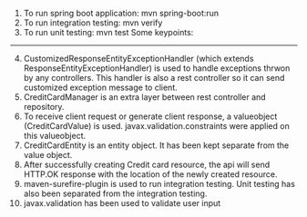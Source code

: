1. To run spring boot application:  mvn spring-boot:run
2. To run integration testing:      mvn verify
3. To run unit testing:             mvn test
Some keypoints:
--------------------
4. CustomizedResponseEntityExceptionHandler (which extends ResponseEntityExceptionHandler) is used to handle exceptions thrwon by any controllers. This handler is also a rest controller 
so it can send customized exception message to client.
5. CreditCardManager is an extra layer between rest controller and repository.
6. To receive client request or generate client response, a valueobject (CreditCardValue) is used. javax.validation.constraints were applied on this valueobject.
7. CreditCardEntity is an entity object. It has been kept separate from the value object.
8. After successfully creating Credit card resource, the api will send HTTP.OK response with the location of the newly created resource.
9. maven-surefire-plugin is used to run integration testing. Unit testing has also been separated from the integration testing.
10. javax.validation has been used to validate user input 

 